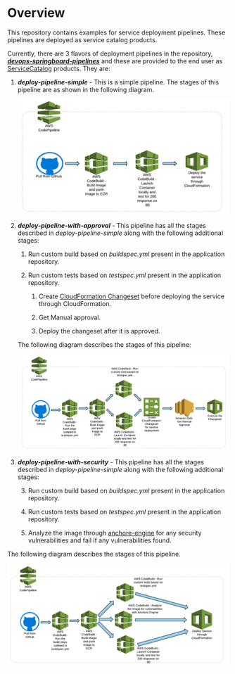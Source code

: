 # Overview
This repository contains examples for service deployment pipelines. These pipelines are deployed as service catalog products. 

Currently, there are 3 flavors of deployment pipelines in the repository, ***[devops-springboard-pipelines](https://github.com/Flux7Labs/devops-springboard-pipelines)*** and these are provided to the end user as [ServiceCatalog](https://aws.amazon.com/servicecatalog/) products. They are:

1. **_deploy-pipeline-simple_** - This is a simple pipeline. The stages of this pipeline are as shown in the following diagram.

	![image alt deploy-pipeline-simple](images/image_5.png)

2. **_deploy-pipeline-with-approval_** - This pipeline has all the stages described in *deploy-pipeline-simple* along with the following additional stages:

    1. Run custom build based on *buildspec.yml* present in the application repository.

    2. Run custom tests based on *testspec.yml* present in the application repository.

        1. Create [CloudFormation Changeset](https://docs.aws.amazon.com/AWSCloudFormation/latest/UserGuide/using-cfn-updating-stacks-changesets.html) before deploying the service through CloudFormation.

        2. Get Manual approval.

        3. Deploy the changeset after it is approved.

	The following diagram describes the stages of this pipeline:

	![image alt deploy-pipeline-with-approval](images/image_6.png)

3. **_deploy-pipeline-with-security_** -  This pipeline has all the stages described in *deploy-pipeline-simple* along with the following additional stages:

    3. Run custom build based on *buildspec.yml* present in the application repository.

    4. Run custom tests based on *testspec.yml* present in the application repository.

    5. Analyze the image through [anchore-engine](https://github.com/anchore/anchore-engine) for any security vulnerabilities and fail if any vulnerabilities found.

The following diagram describes the stages of this pipeline.

   ![image alt deploy-pipeline-with-security](images/image_7.png)


